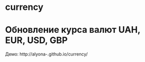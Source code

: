 currency
========

Обновление курса валют UAH, EUR, USD, GBP
========

Демо: http://alyona-.github.io/currency/
